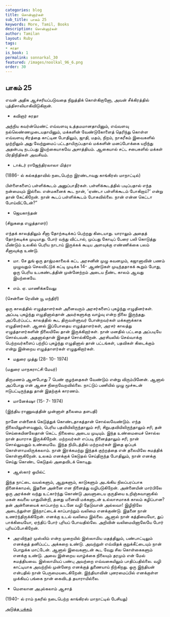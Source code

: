 ```yaml
---
categories: blog
title: சொன்னார்கள்
sub_title: பாகம் 25
keywords: More, Tamil, Books
description: சொன்னார்கள்
author: Tamilan
layout: Ruby
tags:
- சுரதா
is_book: 1
permalink: sonnarkal_30
featured: /images/noolkal_96_6.png
order: 30
---
```



## பாகம் 25

எவன் அதிக ஆச்சரியப்படுவதை நிறுத்திக் கொள்கிறானோ, அவன் சீக்கிரத்தில் புத்திசாலியாகிவிடுகிறான்.

  * கவிஞர் சுரதா

அந்நிய கவர்ன்மெண்ட் எவ்வளவு உத்தமமானதாயினும், எவ்வளவு நல்லெண்ணமுடையதாயினும், மக்களின் வேண்டுகோளைத் தெரிந்து கொள்ள எவ்வளவு சிரத்தை காட்டின போதிலும், ஜாதி, மதம், நிறம், நாகரீகம் இவைகளில் முற்றிலும் அது வேற்றுமைப் பட்டதாயிருப்பதால் மக்களின் மனப்போக்கை யறிந்து அதன்படி நடப்பது இயற்கையாகவே அசாத்தியம். ஆகையால் சட்ட சபைகளில் மக்கள் பிரதிநிதிகள் அவசியம்.

  * டாக்டர் ராஜேந்திரலாலா மித்ரா

(1886- ல் கல்கத்தாவில் நடைபெற்ற இரண்டாவது காங்கிரஸ் மாநாட்டில்)

பிள்ளைகளைப் பள்ளிக்கூடம் அனுப்பாதீர்கள். பள்ளிக்கூடத்தில் படிப்பதால் எந்த நன்மையும் இல்லை. என்மகனைக் கூட நான், ‘ஏண்டா பள்ளிக்கூடம் போகிறாய்?‘ என்று தான் கேட்கிறேன். நான் கூடப் பள்ளிக்கூடம் போகவில்லை. நான் என்ன கெட்டா போய்விட்டேன்?”

  * ஜெயகாந்தன்

(சிறுகதை எழுத்தாளர்)

எந்தக் காலத்திலும் சீனா தோற்கடிக்கப் பெற்றது கிடையாது. யாராலும் அதைத் தோற்கடிக்க முடியாது. போர் வந்து விட்டால், முப்பது கோடிப் பேரை பலி கொடுத்து மீண்டும் உலகில் பெரிய நாடாய் இருக்கக் கூடிய அளவுக்கு எண்ணிக்கை பலம் சீனாவுக்கு உண்டு.

  * மா. சே துங் ஒரு தாஜ்மகாலைக் கட்ட அரசனின் முழு கவனமும், கஜானாவின் பணம் முழுவதும் செலவிட்டுக் கட்டி முடிக்க 14- ஆண்டுகள் முடிந்ததாகக் கூறும் போது, ஒரு பெரிய உபகண்டத்தின் முன்னேற்றம் அடைய நீண்ட காலம் ஆவது இயற்கையே.

  * எம். ஏ. மாணிக்கவேலு

(சென்னை ரெவின் யூ மந்திரி)

ஒரு காலத்தில் எழுத்தாளர்கள் அனைவரும் அரசர்களைப் புகழ்ந்து எழுதினர்கள். அப்படி புகழ்ந்து எழுதினால்தான் அவர்களுக்கு வாழ்வு என்ற நிலை இருந்தது. அப்பேர்ப்பட்ட காலத்தில் கூட திருவள்ளுவர் போன்றவர்கள் மக்களுக்காக எழுதினர்கள். ஆனல் இப்போதைய எழுத்தாளர்கள், அரசர் காலத்து எழுத்தாளர்களின் நிலையிலே தான் இருக்கிறார்கள். நான் மனதில் பட்டதை அப்படியே சொல்பவன். அதனால்தான் இதைச் சொல்கிறேன். அரசியலில் செல்வாக்கு பெற்றவர்களைப் பற்றிப் புகழ்ந்து எழுதினால் தான் பட்டங்கள், பதவிகள் கிடைக்கும் என்று இன்றைய எழுத்தாளர்கள் எழுதுகிறார்கள்.

  * மதுரை முத்து (28- 10- 1974)

(மதுரை மாநகராட்சி மேயர்)

திருமணம் ஆனபோது 7 பெண் குழந்தைகள் வேண்டும் என்று விரும்பினேன். ஆனால் அப்போது என் ஆசை நிறைவேறவில்லை. நாட்டுப் பணியில் முழு மூச்சுடன் ஈடுபட்டிருந்தது தான் இதற்குக் காரணம்.

  * மானேக்‌ஷா (15- 7- 1974)

(இந்திய ராணுவத்தின் முன்னாள் தலைமை தளபதி)

நானே என்னைக் கெடுத்துக் கொண்டதாகத்தான் சொல்லவேண்டும். எந்த நிலையிலுள்ளவனும், பெரிய பதவியிலிருந்தாலும் சரி, சிறுபதவியிலிருந்தாலும் சரி, தன் செய்கையினலேதான் கெட்ட நிலையை அடைய முடியும். இந்த உண்மையைச் சொல்ல நான் தயாராக இருக்கிறேன். மற்றவர்கள் எப்படி நினைத்தாலும் சரி, நான் சொல்லுவதும் உண்மையே. இந்த நிமிடத்தில் மற்றவர்கள் இதை ஒப்புக் கொள்ளாமலிருக்கலாம். நான் இரக்கமற்று இந்தக் குற்றத்தை என் தலையிலே சுமத்திக் கொள்ளுகிறேன். உலகம் எனக்குக் கெடுதல் செய்திருந்த போதிலும், நான் எனக்கு செய்து கொண்ட கெடுதல் அதைவிடக் கொடிது.

  * ஆஸ்கார் ஒயில்ட்

இந்த நாட்டை வயல்களும், ஆறுகளும், காடுகளும் அடங்கிய நிலப்பரப்பாக நினைக்காமல், இதனை அன்னை என நினைத்து வழிபடுகிறேன். அன்னையின் மார்பிலே ஒரு அரக்கன் வந்து உட்கார்ந்து கொண்டு அவளுடைய குருதியை உறிஞ்சுவானாகில் மகன் கவலை யாதுமின்றி, தனது மனைவி மக்களுடன் உல்லாசமாகக் காலம் கழிப்பான? தன் அன்னையைக் காப்பாற்ற உடனே வழி தேடுவான் அல்லவா! இழிநிலே அடைந்துள்ள இந்நாட்டைக் காப்பாற்றும் வலிமை எனக்குண்டு. இதனை நான் உணர்ந்திருக்கிறேன். எனக்கு உடல் வலிமை இல்லை. ஆனால் நான் கத்தியையோ, துப் பாக்கியையோ, ஏந்திப் போர் புரியப் போவதில்லே. அறிவின் வலிமையினாலேயே போர் புரியப்போகிறேன்.

  * அரவிந்தர் முஸ்லிம் என்ற முறையில் இஸ்லாமிய மதத்திலும், பண்பாட்டிலும் எனக்குத் தனிப்பட்ட அக்கறை உண்டு. அவற்றுள் எவ்விதக் குறுக்கீட்டையும் நான் பொறுக்க மாட்டேன். ஆனால் இவைகளுடன் கூட வேறு சில கொள்கைகளும் எனக்கு உண்டு. அவை இன்றைய வாழ்க்கை நிலையும் தரமும் என் மேல் சுமத்தியவை. இஸ்லாமியப் பண்பு அவற்றை எவ்வகையிலும் பாதிப்பதில்லை. வழி காட்டியாக அவற்றில் முன்னேற எனக்குத் துணையாய் நிற்கிறது. ஒரு இந்தியன் என்பதில் நான் பெருமையடைகிறேன். இந்தியாவின் புனரமைப்பில் எனக்குள்ள முக்கியப் பங்கை நான் கைவிடத் தயாராயில்லை.

  * மெளலான அபுல்கலாம் ஆசாத்

(1940- ல் ராம் நகரில் நடைபெற்ற காங்கிரஸ் மாநாட்டில் பேசியது)

[அடுத்த பக்கம்](sonnarkal_31)